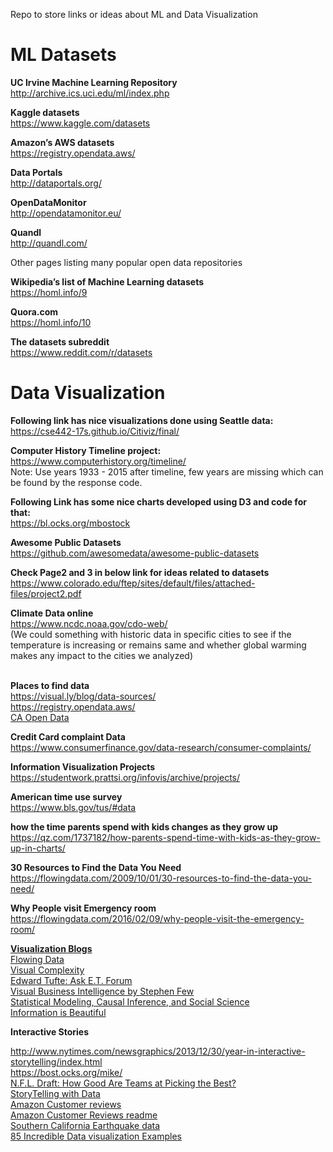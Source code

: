 Repo to store links or ideas about ML and Data Visualization


<H1> ML Datasets </H1>

<strong> UC Irvine Machine Learning Repository </strong> <br>
<a href="http://archive.ics.uci.edu/ml/index.php"> http://archive.ics.uci.edu/ml/index.php </a> <br>

<strong>Kaggle datasets</strong> <br>
<a href="https://www.kaggle.com/datasets"> https://www.kaggle.com/datasets</a> <br>

<strong>Amazon’s AWS datasets</strong> <br>
<a href="https://registry.opendata.aws/"> https://registry.opendata.aws/</a> <br>


<strong>Data Portals</strong> <br>
<a href="http://dataportals.org/"> http://dataportals.org/</a> <br>

<strong>OpenDataMonitor</strong> <br>
<a href="http://opendatamonitor.eu/"> http://opendatamonitor.eu/</a> <br>

<strong>Quandl</strong> <br>
<a href="http://quandl.com/"> http://quandl.com/</a> <br>


Other pages listing many popular open data repositories

<strong>Wikipedia’s list of Machine Learning datasets</strong> <br>
<a href="https://homl.info/9"> https://homl.info/9</a> <br>

<strong>Quora.com</strong> <br>
<a href="https://homl.info/10"> https://homl.info/10</a> <br>


<strong>The datasets subreddit</strong> <br>
<a href="https://www.reddit.com/r/datasets"> https://www.reddit.com/r/datasets</a> <br>



<H1> Data Visualization </H1>

<strong>Following link has nice visualizations done using Seattle data:</strong> <br>
<a href="https://cse442-17s.github.io/Citiviz/final/"> https://cse442-17s.github.io/Citiviz/final/ </a>  <br>

<strong> Computer History Timeline project:</strong> <br>
<a href="https://www.computerhistory.org/timeline/"> https://www.computerhistory.org/timeline/ </a><br>
Note: Use years 1933 - 2015 after timeline, few years are missing which can be found by the response code.


<strong>Following Link has some nice charts developed using D3 and code for that: </strong> <br>
<a href="https://bl.ocks.org/mbostock"> https://bl.ocks.org/mbostock </a> <br>

<strong> Awesome Public Datasets </strong> <br>
<a href= "https://github.com/awesomedata/awesome-public-datasets"> 
  https://github.com/awesomedata/awesome-public-datasets
  </a><br>

<strong>Check Page2 and 3 in below link for ideas related to datasets </strong> <br>
<a href = "https://www.colorado.edu/ftep/sites/default/files/attached-files/project2.pdf"> https://www.colorado.edu/ftep/sites/default/files/attached-files/project2.pdf </a> <br>

<strong>Climate Data online</strong> <br>
<a href ="https://www.ncdc.noaa.gov/cdo-web/"> https://www.ncdc.noaa.gov/cdo-web/ </a>  <br>
(We could something with historic data in specific cities to see if the temperature is increasing or remains same
and whether global warming makes any impact to the cities we analyzed)

<br><strong>Places to find data</strong> <br>
<a href = "https://visual.ly/blog/data-sources/"> https://visual.ly/blog/data-sources/</a>  <br>
<a href ="https://registry.opendata.aws/"> https://registry.opendata.aws/ </a> <br>
<a href ="https://data.ca.gov/"> CA Open Data </a><br>

<strong>Credit Card complaint Data</strong>  <br>
<a href="https://www.consumerfinance.gov/data-research/consumer-complaints/"> https://www.consumerfinance.gov/data-research/consumer-complaints/ </a> <br>

<strong> Information Visualization Projects </strong> <br>
<a href="https://studentwork.prattsi.org/infovis/archive/projects/"> https://studentwork.prattsi.org/infovis/archive/projects/ </a> <br>

<strong> American time use survey </strong> <br>
<a href="https://www.bls.gov/tus/#data">https://www.bls.gov/tus/#data </a>

<strong> how the time parents spend with kids changes as they grow up </strong> <br>
<a href="https://qz.com/1737182/how-parents-spend-time-with-kids-as-they-grow-up-in-charts/">https://qz.com/1737182/how-parents-spend-time-with-kids-as-they-grow-up-in-charts/</a><br>

<strong> 30 Resources to Find the Data You Need </strong> <br>
<a href="https://flowingdata.com/2009/10/01/30-resources-to-find-the-data-you-need/">https://flowingdata.com/2009/10/01/30-resources-to-find-the-data-you-need/</a><br>

<strong> Why People visit Emergency room </strong> <br>
<a href="https://flowingdata.com/2016/02/09/why-people-visit-the-emergency-room/">https://flowingdata.com/2016/02/09/why-people-visit-the-emergency-room/</a><br>

<strong> <u> Visualization Blogs </u> </strong> <br>
<a href="https://flowingdata.com/"> Flowing Data </a> <br>
<a href="http://www.visualcomplexity.com/vc/"> Visual Complexity </a> <br>
<a href="https://www.edwardtufte.com/tufte/"> Edward Tufte: Ask E.T. Forum </a> <br>
<a href="http://www.perceptualedge.com/blog/">Visual Business Intelligence by Stephen Few </a><br>
<a href="https://statmodeling.stat.columbia.edu/">Statistical Modeling, Causal Inference, and Social Science </a><br>
<a href="https://informationisbeautiful.net/">Information is Beautiful </a><br>


<strong> Interactive Stories </strong>

<a href = "http://www.nytimes.com/newsgraphics/2013/12/30/year-in-interactive-storytelling/index.html">
  http://www.nytimes.com/newsgraphics/2013/12/30/year-in-interactive-storytelling/index.html </a><br>
<a href ="https://bost.ocks.org/mike/"> https://bost.ocks.org/mike/ </a><br>

<a href = "https://archive.nytimes.com/www.nytimes.com/interactive/2013/04/25/sports/football/picking-the-best-in-the-nfl-draft.html">
  N.F.L. Draft: How Good Are Teams at Picking the Best?</a> <br>
<a href ="https://piktochart.com/blog/storytelling-with-data/">StoryTelling with Data </a><br>
<a href="https://s3.amazonaws.com/amazon-reviews-pds/tsv/index.txt">Amazon Customer reviews </a> <br>
<a href="https://s3.amazonaws.com/amazon-reviews-pds/readme.html">Amazon Customer Reviews readme </a><br>
<a href="https://scedc.caltech.edu/research-tools/">Southern California Earthquake data</a><br>
<a href="https://piktochart.com/data-visualization-examples/?blog=text&10x=data-viz#QID_c1-31"> 85 Incredible Data visualization Examples </a> <br>


